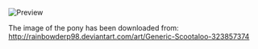 ![Preview](https://raw.github.com/GNU-Pony/artwork/master/SYSLINUX/vesamenu/16:9/scootaloo/preview.png)

The image of the pony has been downloaded from:
    http://rainbowderp98.deviantart.com/art/Generic-Scootaloo-323857374
